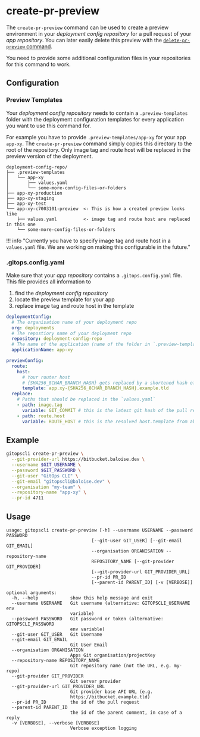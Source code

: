 # create-pr-preview

The `create-pr-preview` command can be used to create a preview environment in your *deployment config repository* for a pull request of your *app repository*. You can later easily delete this preview with the [`delete-pr-preview` command](/gitopscli/commands/delete-pr-preview/).

You need to provide some additional configuration files in your repositories for this command to work. 

## Configuration
### Preview Templates

Your *deployment config repository* needs to contain a `.preview-templates` folder with the deployment configuration templates for every application you want to use this command for.

For example you have to provide `.preview-templates/app-xy` for your app `app-xy`. The `create-pr-preview` command simply copies this directory to the root of the repository. Only image tag and route host will be replaced in the preview version of the deployment.

```
deployment-config-repo/
├── .preview-templates
│   └── app-xy
│       ├── values.yaml
│       └── some-more-config-files-or-folders
├── app-xy-production
├── app-xy-staging
├── app-xy-test
└── app-xy-c7003101-preview  <- This is how a created preview looks like
    ├── values.yaml          <- image tag and route host are replaced in this one
    └── some-more-config-files-or-folders
```

!!! info "Currently you have to specify image tag and route host in a `values.yaml` file. We are working on making this configurable in the future."

### .gitops.config.yaml

Make sure that your *app repository* contains a `.gitops.config.yaml` file. This file provides all information to 

1. find the *deployment config repository*
2. locate the preview template for your app
3. replace image tag and route host in the template

```yaml
deploymentConfig:
  # The organisation name of your deployment repo
  org: deployments
  # The repostiory name of your deployment repo
  repository: deployment-config-repo
  # The name of the application (name of the folder in `.preview-templates`)
  applicationName: app-xy

previewConfig:
  route:
    host:
      # Your router host
      # {SHA256_8CHAR_BRANCH_HASH} gets replaced by a shortened hash of your feature branch name
      template: app.xy-{SHA256_8CHAR_BRANCH_HASH}.example.tld
  replace:
    # Paths that should be replaced in the `values.yaml`
    - path: image.tag
      variable: GIT_COMMIT # this is the latest git hash of the pull request branch
    - path: route.host
      variable: ROUTE_HOST # this is the resolved host.template from above
```

## Example

```bash
gitopscli create-pr-preview \
  --git-provider-url https://bitbucket.baloise.dev \
  --username $GIT_USERNAME \
  --password $GIT_PASSWORD \
  --git-user "GitOps CLI" \
  --git-email "gitopscli@baloise.dev" \
  --organisation "my-team" \
  --repository-name "app-xy" \
  --pr-id 4711
```

## Usage
```
usage: gitopscli create-pr-preview [-h] --username USERNAME --password PASSWORD
                                [--git-user GIT_USER] [--git-email GIT_EMAIL]
                                --organisation ORGANISATION --repository-name
                                REPOSITORY_NAME [--git-provider GIT_PROVIDER]
                                [--git-provider-url GIT_PROVIDER_URL]
                                --pr-id PR_ID
                                [--parent-id PARENT_ID] [-v [VERBOSE]]

optional arguments:
  -h, --help            show this help message and exit
  --username USERNAME   Git username (alternative: GITOPSCLI_USERNAME env
                        variable)
  --password PASSWORD   Git password or token (alternative: GITOPSCLI_PASSWORD
                        env variable)
  --git-user GIT_USER   Git Username
  --git-email GIT_EMAIL
                        Git User Email
  --organisation ORGANISATION
                        Apps Git organisation/projectKey
  --repository-name REPOSITORY_NAME
                        Git repository name (not the URL, e.g. my-repo)
  --git-provider GIT_PROVIDER
                        Git server provider
  --git-provider-url GIT_PROVIDER_URL
                        Git provider base API URL (e.g.
                        https://bitbucket.example.tld)
  --pr-id PR_ID         the id of the pull request
  --parent-id PARENT_ID
                        the id of the parent comment, in case of a reply
  -v [VERBOSE], --verbose [VERBOSE]
                        Verbose exception logging
```
